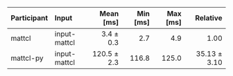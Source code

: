 | Participant | Input | Mean [ms] | Min [ms] | Max [ms] | Relative |
|:---|:---|---:|---:|---:|---:|
| mattcl | input-mattcl | 3.4 ± 0.3 | 2.7 | 4.9 | 1.00 |
| mattcl-py | input-mattcl | 120.5 ± 2.3 | 116.8 | 125.0 | 35.13 ± 3.10 |
